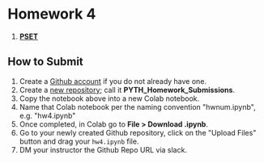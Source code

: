 <!---
{"next":"Homework/hwk5.md","title":"Homework 4 DUE - 7/02"}
-->

# Homework 4

1. **[PSET](https://github.com/mottaquikarim/PYTH2/blob/master/src/PSETS/nb/classes_pset.ipynb)**

## How to Submit

1. Create a [Github account](https://github.com/) if you do not already have one.
2. Create a [new repository](https://github.com/new); call it **PYTH_Homework_Submissions**.
3. Copy the notebook above into a new Colab notebook.
4. Name that Colab notebook per the naming convention "hwnum.ipynb", e.g. "hw4.ipynb"
5. Once completed, in Colab go to **File > Download .ipynb**.
6. Go to your newly created Github repository, click on the "Upload Files" button and drag your `hw4.ipynb` file.
7. DM your instructor the Github Repo URL via slack.
